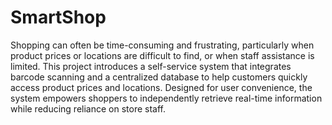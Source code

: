 # SmartShop
Shopping can often be time-consuming and frustrating, particularly when product prices or locations are difficult to find, or when staff assistance is limited. This project introduces a self-service system that integrates barcode scanning and a centralized database to help customers quickly access product prices and locations. Designed for user convenience, the system empowers shoppers to independently retrieve real-time information while reducing reliance on store staff.
